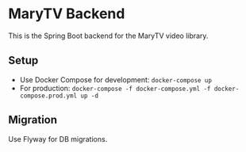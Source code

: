 # MaryTV Backend

This is the Spring Boot backend for the MaryTV video library.

## Setup
- Use Docker Compose for development: `docker-compose up`
- For production: `docker-compose -f docker-compose.yml -f docker-compose.prod.yml up -d`

## Migration
Use Flyway for DB migrations.
